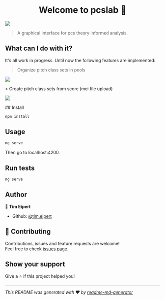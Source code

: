<h1 align="center">Welcome to pcslab 👋</h1>
<p>
  <img src="https://img.shields.io/badge/version-0.0.1-blue.svg?cacheSeconds=2592000" />
</p>

> A graphical interface for pcs theory informed analysis.

## What can I do with it?

It's all work in progress. Until now the following features are implemented:

> Organize pitch class sets in pools
<p>
<img src="https://user-images.githubusercontent.com/25463972/60677524-0d71a700-9e82-11e9-8aff-038fca26b6ad.png" />
</p>
> Create pitch class sets from score (mei file upload)
<p>
<img src="https://user-images.githubusercontent.com/25463972/60677523-0d71a700-9e82-11e9-889f-205d7ac1c50a.png" />
</p>
## Install

```sh
npm install
```

## Usage

```sh
ng serve
```
Then go to localhost:4200.

## Run tests

```sh
ng serve
```

## Author

👤 **Tim Eipert**

* Github: [@tim.eipert](https://github.com/tim.eipert)

## 🤝 Contributing

Contributions, issues and feature requests are welcome!<br />Feel free to check [issues page](https://github.com/timeipert/pcslab/issues).

## Show your support

Give a ⭐️ if this project helped you!

***
_This README was generated with ❤️ by [readme-md-generator](https://github.com/kefranabg/readme-md-generator)_
